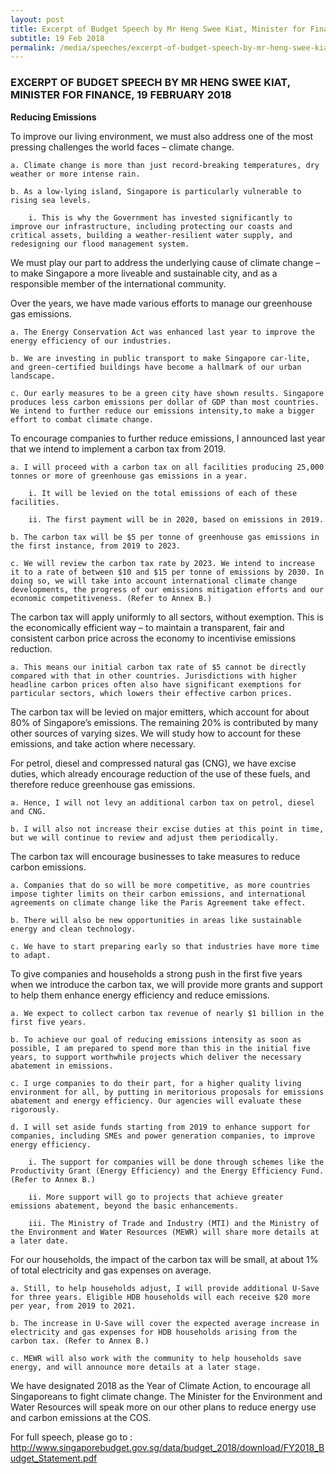 ```yaml
---
layout: post
title: Excerpt of Budget Speech by Mr Heng Swee Kiat, Minister for Finance, 19 February 2018
subtitle: 19 Feb 2018
permalink: /media/speeches/excerpt-of-budget-speech-by-mr-heng-swee-kiat-minister-for-finance-19-february-2018
---
```


### EXCERPT OF BUDGET SPEECH BY MR HENG SWEE KIAT, MINISTER FOR FINANCE, 19 FEBRUARY 2018  
**Reducing Emissions**

To improve our living environment, we must also address one of the most pressing challenges the world faces – climate change.

    a. Climate change is more than just record-breaking temperatures, dry weather or more intense rain.

    b. As a low-lying island, Singapore is particularly vulnerable to rising sea levels.

        i. This is why the Government has invested significantly to improve our infrastructure, including protecting our coasts and critical assets, building a weather-resilient water supply, and redesigning our flood management system.

We must play our part to address the underlying cause of climate change – to make Singapore a more liveable and sustainable city, and as a responsible member of the international community.

Over the years, we have made various efforts to manage our greenhouse gas emissions.

    a. The Energy Conservation Act was enhanced last year to improve the energy efficiency of our industries.

    b. We are investing in public transport to make Singapore car-lite, and green-certified buildings have become a hallmark of our urban landscape.

    c. Our early measures to be a green city have shown results. Singapore produces less carbon emissions per dollar of GDP than most countries. We intend to further reduce our emissions intensity,to make a bigger effort to combat climate change.

To encourage companies to further reduce emissions, I announced last year that we intend to implement a carbon tax from 2019.

    a. I will proceed with a carbon tax on all facilities producing 25,000 tonnes or more of greenhouse gas emissions in a year.

        i. It will be levied on the total emissions of each of these facilities.

        ii. The first payment will be in 2020, based on emissions in 2019.

    b. The carbon tax will be $5 per tonne of greenhouse gas emissions in the first instance, from 2019 to 2023.

    c. We will review the carbon tax rate by 2023. We intend to increase it to a rate of between $10 and $15 per tonne of emissions by 2030. In doing so, we will take into account international climate change developments, the progress of our emissions mitigation efforts and our economic competitiveness. (Refer to Annex B.)

The carbon tax will apply uniformly to all sectors, without exemption. This is the economically efficient way – to maintain a transparent, fair and consistent carbon price across the economy to incentivise emissions reduction.

    a. This means our initial carbon tax rate of $5 cannot be directly compared with that in other countries. Jurisdictions with higher headline carbon prices often also have significant exemptions for particular sectors, which lowers their effective carbon prices.

The carbon tax will be levied on major emitters, which account for about 80% of Singapore’s emissions. The remaining 20% is contributed by many other sources of varying sizes. We will study how to account for these emissions, and take action where necessary.

For petrol, diesel and compressed natural gas (CNG), we have excise duties, which already encourage reduction of the use of these fuels, and therefore reduce greenhouse gas emissions.

    a. Hence, I will not levy an additional carbon tax on petrol, diesel and CNG.

    b. I will also not increase their excise duties at this point in time, but we will continue to review and adjust them periodically.

The carbon tax will encourage businesses to take measures to reduce carbon emissions.

    a. Companies that do so will be more competitive, as more countries impose tighter limits on their carbon emissions, and international agreements on climate change like the Paris Agreement take effect.

    b. There will also be new opportunities in areas like sustainable energy and clean technology.

    c. We have to start preparing early so that industries have more time to adapt.

To give companies and households a strong push in the first five years when we introduce the carbon tax, we will provide more grants and support to help them enhance energy efficiency and reduce emissions.

    a. We expect to collect carbon tax revenue of nearly $1 billion in the first five years.

    b. To achieve our goal of reducing emissions intensity as soon as possible, I am prepared to spend more than this in the initial five years, to support worthwhile projects which deliver the necessary abatement in emissions.

    c. I urge companies to do their part, for a higher quality living environment for all, by putting in meritorious proposals for emissions abatement and energy efficiency. Our agencies will evaluate these rigorously.

    d. I will set aside funds starting from 2019 to enhance support for companies, including SMEs and power generation companies, to improve energy efficiency.

        i. The support for companies will be done through schemes like the Productivity Grant (Energy Efficiency) and the Energy Efficiency Fund. (Refer to Annex B.)

        ii. More support will go to projects that achieve greater emissions abatement, beyond the basic enhancements.

        iii. The Ministry of Trade and Industry (MTI) and the Ministry of the Environment and Water Resources (MEWR) will share more details at a later date.

For our households, the impact of the carbon tax will be small, at about 1% of total electricity and gas expenses on average.

    a. Still, to help households adjust, I will provide additional U-Save for three years. Eligible HDB households will each receive $20 more per year, from 2019 to 2021.

    b. The increase in U-Save will cover the expected average increase in electricity and gas expenses for HDB households arising from the carbon tax. (Refer to Annex B.)

    c. MEWR will also work with the community to help households save energy, and will announce more details at a later stage.

We have designated 2018 as the Year of Climate Action, to encourage all Singaporeans to fight climate change. The Minister for the Environment and Water Resources will speak more on our other plans to reduce energy use and carbon emissions at the COS.

For full speech, please go to : [<a href="https://www.singaporebudget.gov.sg/data/budget_2018/download/FY2018_Budget_Statement.pdf" target="_blank">http://www.singaporebudget.gov.sg/data/budget_2018/download/FY2018_Budget_Statement.pdf</a>](https://www.singaporebudget.gov.sg/data/budget_2018/download/FY2018_Budget_Statement.pdf)
